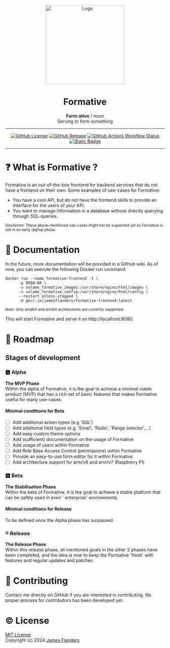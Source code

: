 <p align="center">
<img src="https://i.imgur.com/an4hEwO.png" alt="Logo" width="250" height="250"/>
</p>
<h1 align="center">Formative</h1>
<p align="center">
<b>Form·ative</b> / <i>noun</i><br>
Serving to form something
</p>

---

<p align="center">
<a href="https://opensource.org/licenses/MIT"><img alt="GitHub License" src="https://img.shields.io/github/license/JamesFlanders/formative"></a>
<a href="https://github.com/JamesFlanders/formative/releases"><img alt="GitHub Release" src="https://img.shields.io/github/v/release/JamesFlanders/formative"></a>
<a href="https://github.com/JamesFlanders/formative/actions/workflows/build_and_release_frontend.yml"><img alt="GitHub Actions Workflow Status" src="https://img.shields.io/github/actions/workflow/status/JamesFlanders/formative/build_and_release_frontend.yml"></a>
<a href="https://paypal.me/JensCaenen"><img alt="Static Badge" src="https://img.shields.io/badge/Donate-PayPal-blue"></a>
</p>

---

# :question: What is Formative ?

Formative is an out-of-the-box frontend for backend services that do not have a frontend on their own. Some examples of
use-cases for Formative:

- You have a cool API, but do not have the frontend skills to provide an interface for the users of your API.
- You want to manage information in a database without directly querying through SQL-queries.

<sup>Disclaimer: These above-mentioned use-cases might not be supported yet as Formative is still in an early (alpha)
phase.</sup>

# :closed_book: Documentation

In the future, more documentation will be provided in a GitHub wiki. As of now, you can execute the following Docker run
command:

```shell
docker run --name formative-frontend -t \
      -p 8080:80 \
      -v volume_formative_images:/usr/share/nginx/html/images \
      -v volume_formative_config:/usr/share/nginx/html/config \
      --restart unless-stopped \
      -d ghcr.io/jamesflanders/formative-frontend:latest
```

<sup>Note: Only amd64 and arm64 architectures are currently supported.</sup>

This will start Formative and serve it on http://localhost:8080.

# :calendar: Roadmap

## Stages of development

### :a: Alpha

**The MVP Phase**\
Within the alpha of Formative, it is the goal to achieve a minimal viable product (MVP) that has a rich set of basic
features that makes Formative useful for many use-cases.

#### Minimal conditions for Beta

- [ ] Add additional action types (e.g 'SQL')
- [ ] Add additional field types (e.g. 'Email', 'Radio', 'Range selector',...)
- [ ] Add easy custom theme options
- [ ] Add (sufficient) documentation on the usage of Formative
- [ ] Add usage of users within Formative
- [ ] Add Role Base Access Control (permissions) within Formative
- [ ] Provide an easy-to-use form editor for it within Formative.
- [ ] Add architecture support for arm/v6 and arm/v7 (Raspberry Pi)

### :b: Beta

**The Stabilisation Phase**\
Within the beta of Formative, it is the goal to achieve a stable platform that can be safely used in even '
enterprise' environments.

#### Minimal conditions for Release

To be defined once the Alpha phase has surpassed.

### :registered: Release

**The Release Phase**\
Within this release phase, all mentioned goals in the other 2 phases have been completed, and the idea is now to keep
the Formative 'fresh' with features and regular updates and patches.

# :handshake: Contributing

Contact me directly on GitHub if you are interested in contributing. No proper process for contributors has been
developed yet.

# :copyright: License

[MIT License](https://opensource.org/licenses/MIT)\
Copyright (c) 2024 [James Flanders](https://github.com/JamesFlanders)

